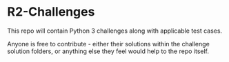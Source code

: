 # R2-Challenges

This repo will contain Python 3 challenges along with applicable test cases.

Anyone is free to contribute - either their solutions within the challenge solution folders, or anything else they feel would help to the repo itself.
